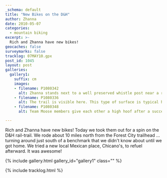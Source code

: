 ```yaml
---
_schema: default
title: "New Bikes on the D&H"
author: Zhanna
date: 2010-05-07
categories:
  - mountain biking
excerpt: >- 
  Rich and Zhanna have new bikes!
geocaches: false
surveymarks: false
tracklog: 07MAY10.gpx
post_id: 1045
layout: post     
galleries:
  gallery1:
    suffix: cm
    images:
    - filename: P1080342
      alt: Zhanna stands next to a well preserved whistle post near a road crossing.
    - filename: P1080336
      alt: The trail is visible here. This type of surface is typical here for the first eight miles or so.
    - filename: P1080348
      alt: Team Moose members give each other a high hoof after a successful ride on their new bikes!            

---
```


Rich and Zhanna have new bikes! Today we took them out for a spin on the D&H rail-trail.  We rode about 10 miles north from the Forest City trailhead ... turning around just south of a benchmark that we didn't know about until we got home. We tried a new local Mexican place, Chicano's, to refuel afterward. It was awesome!

{% include gallery.html gallery_id="gallery1" class="" %}

{% include tracklog.html %}